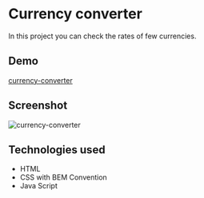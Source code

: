 # Currency converter

In this project you can check the rates of few currencies.

## Demo
 [currency-converter](https://wojtek87kw.github.io/currency-converter/)

 ## Screenshot

 ![currency-converter](https://i.ibb.co/G2nrZtz/currency-converter.png)
## Technologies used
- HTML
- CSS with BEM Convention
- Java Script


